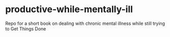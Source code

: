 # productive-while-mentally-ill
Repo for a short book on dealing with chronic mental illness while still trying to Get Things Done
